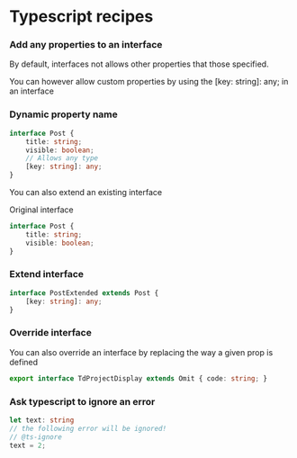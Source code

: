 # Typescript recipes

### Add any properties to an interface

By default, interfaces not allows other properties that those specified. 

You can however allow custom properties by using the  \[key: string\]: any; in an interface

### Dynamic property name

```typescript
interface Post {
    title: string; 
    visible: boolean; 
    // Allows any type
    [key: string]: any; 
}
```

You can also extend an existing interface 

Original interface

```typescript
interface Post {
    title: string; 
    visible: boolean; 
}
```

### Extend interface

```typescript
interface PostExtended extends Post {
    [key: string]: any;  
}
```

### Override interface

You can also override an interface by replacing the way a given prop is defined

```typescript
export interface TdProjectDisplay extends Omit { code: string; }
```

### Ask typescript to ignore an error

```typescript
let text: string
// the following error will be ignored! 
// @ts-ignore 
text = 2;
```

